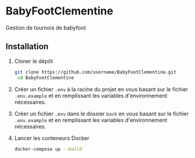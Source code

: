 # BabyFootClementine

Gestion de tournois de babyfoot

## Installation

1. Cloner le dépôt
   ```bash
   git clone https://github.com/username/BabyFootClementine.git
    cd BabyFootClementine
   ```
2. Créer un fichier `.env` à la racine du projet en vous basant sur le fichier `.env.example` et en remplissant les variables d'environnement nécessaires.

3. Créer un fichier `.env` dans le dossier `back` en vous basant sur le fichier `.env.example` et en remplissant les variables d'environnement nécessaires.

4. Lancer les conteneurs Docker
   ```bash
   docker-compose up --build
   ```
